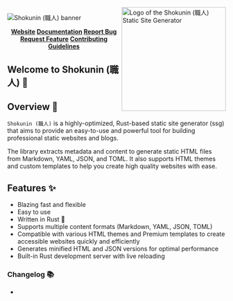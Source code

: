 <!-- markdownlint-disable MD033 MD041 -->

<img src="https://kura.pro/shokunin/images/logos/shokunin.svg" alt="Logo of the Shokunin (職人) Static Site Generator" width="240" height="240" align="right" />

<!-- markdownlint-enable MD033 MD041 -->

![Shokunin (職人) banner][banner]

<!-- markdownlint-disable MD033 -->
<center>

**[Website][0] [Documentation][8] [Report Bug][3] [Request Feature][3] [Contributing Guidelines][4]**

</center>

<!-- markdownlint-enable MD033 -->

## Welcome to Shokunin (職人) 👋

## Overview 📖

`Shokunin (職人)` is a highly-optimized, Rust-based static site generator (ssg) that aims to provide an easy-to-use and powerful tool for building professional static websites and blogs.

The library extracts metadata and content to generate static HTML files from Markdown, YAML, JSON, and TOML. It also supports HTML themes and custom templates to help you create high quality websites with ease.

## Features ✨

- Blazing fast and flexible
- Easy to use
- Written in Rust 🦀
- Supports multiple content formats (Markdown, YAML, JSON, TOML)
- Compatible with various HTML themes and Premium templates to create
  accessible websites quickly and efficiently
- Generates minified HTML and JSON versions for optimal performance
- Built-in Rust development server with live reloading

### Changelog 📚

-

[0]: https://shokunin.one
[3]: https://github.com/sebastienrousseau/shokunin/shokunin/issues
[4]: https://github.com/sebastienrousseau/shokunin/shokunin/blob/main/CONTRIBUTING.md
[8]: https://docs.rs/shokunin

[banner]: https://kura.pro/shokunin/images/titles/title-shokunin.svg "Banner of the Shokunin (職人) Static Site Generator"
